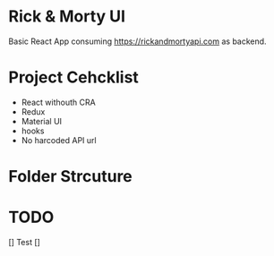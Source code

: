 # Rick & Morty UI
Basic React App consuming https://rickandmortyapi.com as backend.

# Project Cehcklist

- React withouth CRA
- Redux
- Material UI
- hooks
- No harcoded API url

# Folder Strcuture

# TODO

[] Test
[] 
